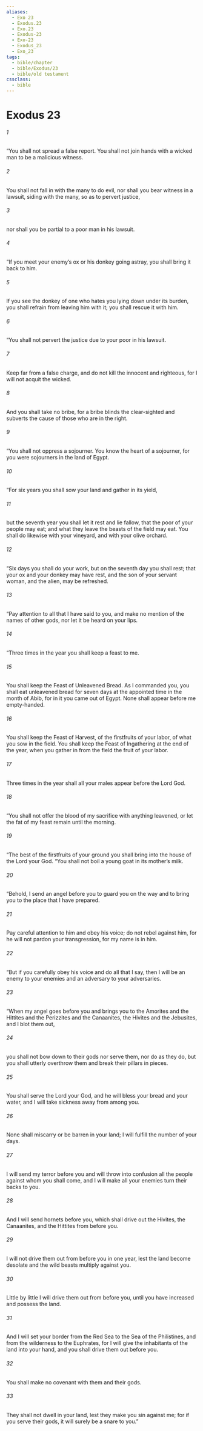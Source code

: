 ```yaml
---
aliases:
  - Exo 23
  - Exodus.23
  - Exo.23
  - Exodus-23
  - Exo-23
  - Exodus_23
  - Exo_23
tags:
  - bible/chapter
  - bible/Exodus/23
  - bible/old testament
cssclass:
  - bible
---
```


# Exodus 23

###### 1
“You shall not spread a false report. You shall not join hands with a wicked man to be a malicious witness.
###### 2
You shall not fall in with the many to do evil, nor shall you bear witness in a lawsuit, siding with the many, so as to pervert justice,
###### 3
nor shall you be partial to a poor man in his lawsuit.
###### 4
“If you meet your enemy’s ox or his donkey going astray, you shall bring it back to him.
###### 5
If you see the donkey of one who hates you lying down under its burden, you shall refrain from leaving him with it; you shall rescue it with him.
###### 6
“You shall not pervert the justice due to your poor in his lawsuit.
###### 7
Keep far from a false charge, and do not kill the innocent and righteous, for I will not acquit the wicked.
###### 8
And you shall take no bribe, for a bribe blinds the clear-sighted and subverts the cause of those who are in the right.
###### 9
“You shall not oppress a sojourner. You know the heart of a sojourner, for you were sojourners in the land of Egypt.
###### 10
“For six years you shall sow your land and gather in its yield,
###### 11
but the seventh year you shall let it rest and lie fallow, that the poor of your people may eat; and what they leave the beasts of the field may eat. You shall do likewise with your vineyard, and with your olive orchard.
###### 12
“Six days you shall do your work, but on the seventh day you shall rest; that your ox and your donkey may have rest, and the son of your servant woman, and the alien, may be refreshed.
###### 13
“Pay attention to all that I have said to you, and make no mention of the names of other gods, nor let it be heard on your lips.
###### 14
“Three times in the year you shall keep a feast to me.
###### 15
You shall keep the Feast of Unleavened Bread. As I commanded you, you shall eat unleavened bread for seven days at the appointed time in the month of Abib, for in it you came out of Egypt. None shall appear before me empty-handed.
###### 16
You shall keep the Feast of Harvest, of the firstfruits of your labor, of what you sow in the field. You shall keep the Feast of Ingathering at the end of the year, when you gather in from the field the fruit of your labor.
###### 17
Three times in the year shall all your males appear before the Lord God.
###### 18
“You shall not offer the blood of my sacrifice with anything leavened, or let the fat of my feast remain until the morning.
###### 19
“The best of the firstfruits of your ground you shall bring into the house of the Lord your God. “You shall not boil a young goat in its mother’s milk.
###### 20
“Behold, I send an angel before you to guard you on the way and to bring you to the place that I have prepared.
###### 21
Pay careful attention to him and obey his voice; do not rebel against him, for he will not pardon your transgression, for my name is in him.
###### 22
“But if you carefully obey his voice and do all that I say, then I will be an enemy to your enemies and an adversary to your adversaries.
###### 23
“When my angel goes before you and brings you to the Amorites and the Hittites and the Perizzites and the Canaanites, the Hivites and the Jebusites, and I blot them out,
###### 24
you shall not bow down to their gods nor serve them, nor do as they do, but you shall utterly overthrow them and break their pillars in pieces.
###### 25
You shall serve the Lord your God, and he will bless your bread and your water, and I will take sickness away from among you.
###### 26
None shall miscarry or be barren in your land; I will fulfill the number of your days.
###### 27
I will send my terror before you and will throw into confusion all the people against whom you shall come, and I will make all your enemies turn their backs to you.
###### 28
And I will send hornets before you, which shall drive out the Hivites, the Canaanites, and the Hittites from before you.
###### 29
I will not drive them out from before you in one year, lest the land become desolate and the wild beasts multiply against you.
###### 30
Little by little I will drive them out from before you, until you have increased and possess the land.
###### 31
And I will set your border from the Red Sea to the Sea of the Philistines, and from the wilderness to the Euphrates, for I will give the inhabitants of the land into your hand, and you shall drive them out before you.
###### 32
You shall make no covenant with them and their gods.
###### 33
They shall not dwell in your land, lest they make you sin against me; for if you serve their gods, it will surely be a snare to you.”


